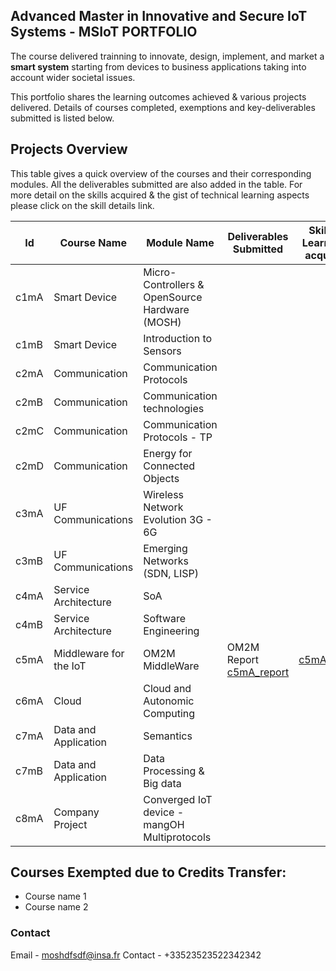 ## Advanced Master in Innovative and Secure IoT Systems - MSIoT PORTFOLIO

The course delivered trainning to innovate, design, implement, and market a **smart system** starting from devices to business applications taking into account wider societal issues.

This portfolio shares the learning outcomes achieved & various projects delivered. Details of courses completed, exemptions and key-deliverables submitted is listed below.

## Projects Overview

This table gives a quick overview of the courses and their corresponding modules. All the deliverables submitted are also added in the table. For more detail on the skills acquired & the gist of technical learning aspects please click on the skill details link.

|Id|Course Name|Module Name|Deliverables Submitted|Skills & Learnings acquired
|------|------|------|------|-----|
|c1mA|Smart Device|Micro-Controllers & OpenSource Hardware (MOSH)|||
|c1mB|Smart Device|Introduction to Sensors|||
|c2mA|Communication|Communication Protocols|||
|c2mB|Communication|Communication technologies|||
|c2mC|Communication|Communication Protocols - TP|||
|c2mD|Communication|Energy for Connected Objects|||
|c3mA|UF Communications|Wireless Network Evolution 3G - 6G|||
|c3mB|UF Communications|Emerging Networks (SDN, LISP)|||
|c4mA|Service Architecture|SoA|||
|c4mB|Service Architecture|Software Engineering|||
|c5mA|Middleware for the IoT|OM2M MiddleWare|OM2M Report [c5mA_report](./assets/course5/course_5_1.pdf)|[c5mA_skills](./course5a.md)|
|c6mA|Cloud|Cloud and Autonomic Computing|||
|c7mA|Data and Application|Semantics|||
|c7mB|Data and Application|Data Processing & Big data|||
|c8mA|Company Project|Converged IoT device - mangOH Multiprotocols|||

## Courses Exempted due to Credits Transfer: 

- Course name 1 
- Course name 2 


### Contact

Email - moshdfsdf@insa.fr
Contact - +33523523522342342
